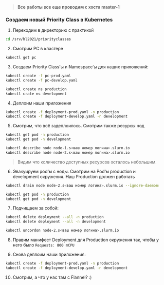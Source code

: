 > **Все работы все еще проводим с хоста master-1**

### Создаем новый Priority Class в Kubernetes

1) Переходим в директорию с практикой
```bash
cd /srv/hl2021/priorityclasses
```

2) Смотрим PC в кластере
```bash
kubectl get pc
```

3) Создаем Priority Class'ы и Namespace'ы для наших приложений:
```bash
kubectl create -f pc-prod.yaml
kubectl create -f pc-develop.yaml

kubectl create ns production
kubectl crate ns development
```

4) Деплоим наши приложения
```bash
kubectl create -f deployment-prod.yaml -n production
kubectl create -f deployment-develop.yaml -n development
```

5) Смотрим, что всё задеплоилось. Смотрим также ресурсы нод

```bash
kubectl get pod -n production
kubectl get pod -n development

kubectl describe node node-1.s<ваш номер логина>.slurm.io
kubectl describe node node-2.s<ваш номер логина>.slurm.io
```

> Видим что количество доступных ресурсов осталось небольшим.

6) Эвакуируем pod'ы с ноды. Смотрим на Pod'ы production и development окружения. Наш Production должен работать

```bash
kubectl drain node node-2.s<ваш номер логина>.slurm.io --ignore-daemonsets

kubectl get pod -n production
kubectl get pod -n development
```

7) Подчищаем за собой:

```bash
kubectl delete deployment --all -n production
kubectl delete deployment --all -n development

kubectl uncordon node-2.s<ваш номер логина>.slurm.io
```

8) Правим манифест Deployment для Production окружения так, чтобы у него было `Requests: 800 mCPU`

9) Снова деплоим наши приложения:

```bash
kubectl create -f deployment-prod.yaml -n production
kubectl create -f deployment-develop.yaml -n development
```

10) Смотрим, а что у нас там с Flannel? :)

